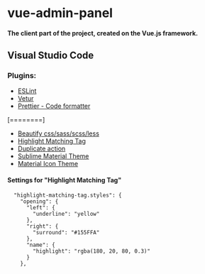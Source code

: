 # vue-admin-panel
#### The client part of the project, created on the Vue.js framework.

## Visual Studio Code
### Plugins:
- [ESLint](https://marketplace.visualstudio.com/items?itemName=dbaeumer.vscode-eslint "ESLint")
- [Vetur](https://marketplace.visualstudio.com/items?itemName=octref.vetur "Vetur")
- [Prettier - Code formatter](https://marketplace.visualstudio.com/items?itemName=esbenp.prettier-vscode "Prettier - Code formatter")

[========]

- [Beautify css/sass/scss/less](https://marketplace.visualstudio.com/items?itemName=michelemelluso.code-beautifier "Beautify css/sass/scss/less")
- [Highlight Matching Tag](https://marketplace.visualstudio.com/items?itemName=vincaslt.highlight-matching-tag "Highlight Matching Tag")
- [Duplicate action](https://marketplace.visualstudio.com/items?itemName=mrmlnc.vscode-duplicate "Duplicate action")
- [Sublime Material Theme](https://marketplace.visualstudio.com/items?itemName=jprestidge.theme-material-theme "Sublime Material Theme")
- [Material Icon Theme](https://marketplace.visualstudio.com/items?itemName=PKief.material-icon-theme "Material Icon Theme")

#### Settings for "Highlight Matching Tag"
      "highlight-matching-tag.styles": {
        "opening": {
          "left": {
            "underline": "yellow"
          },
          "right": {
            "surround": "#155FFA"
          },
          "name": {
            "highlight": "rgba(180, 20, 80, 0.3)"
          }
        },
